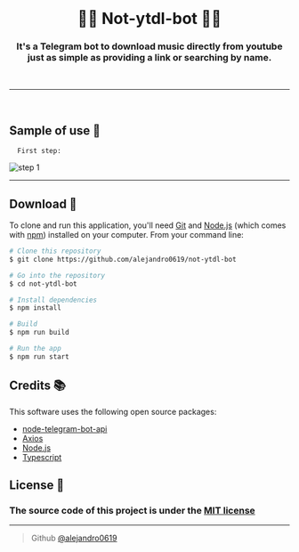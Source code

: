 <h1 align="center">
  <br>
  <a href="https://github.com/alejandro0619" alt="not-ytdl-bot" width="200"></a>
  <br>
  🐱‍💻 Not-ytdl-bot 🐱‍💻
  <br>
</h1>

<h3 align="center"> It's a Telegram bot to download music directly from youtube just as simple as providing a link or searching by name.</h3>
   
<br>

----
<br>

## Sample of use 📕

      First step:
<img title="step 1" alt="step 1" src="./doc/screenshots/step1.jpg">

----


## Download 💾


To clone and run this application, you'll need [Git](https://git-scm.com) and [Node.js](https://nodejs.org/en/download/) (which comes with [npm](http://npmjs.com)) installed on your computer. From your command line:

```bash
# Clone this repository
$ git clone https://github.com/alejandro0619/not-ytdl-bot

# Go into the repository
$ cd not-ytdl-bot

# Install dependencies
$ npm install

# Build
$ npm run build

# Run the app
$ npm run start

```

## Credits 📚

This software uses the following open source packages:
- [node-telegram-bot-api](https://github.com/yagop/node-telegram-bot-api)
- [Axios](https://axios-http.com/)
- [Node.js](https://nodejs.org/)
- [Typescript](https://www.typescriptlang.org/)


## License 🔐
### The source code of this project is under the [MIT license](https://github.com/alejandro0619/Fixer-wrapper/blob/main/LICENSE) 

---
> Github [@alejandro0619](https://github.com/alejandro0619) &nbsp;&nbsp;